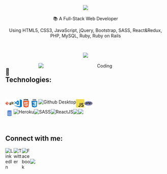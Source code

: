 <p align="center">
  <img src="https://github.com/vimalverma558/vimalverma558/blob/v2/img/hello.gif" width="30%">
</p>

<p align="center" width="70%">
  📚 A Full-Stack Web Developer
</p>
<p align="center" width="70%">
  Using HTML5, CSS3, JavaScript, jQuery, Bootstrap, SASS, React&Redux, PHP, MySQL, Ruby, Ruby on Rails
</p>

<br />



<p align="center">
  <img src ="https://github-readme-stats.vercel.app/api?username=Mohamed-js&show_icons=true&count_private=true&theme=default&hide_border=true&hide=issues,contribs&include_all_commits=true">
</p>

<p align="center" width="100%">
  <img align="right" alt="Coding" width="400" src="https://cdn.dribbble.com/users/2646423/screenshots/5507196/computer.gif">
</p>

## :wrench: Technologies:
<br />
<p align="left">
<img align="left" alt="Git" height="26px" src="https://raw.githubusercontent.com/github/explore/80688e429a7d4ef2fca1e82350fe8e3517d3494d/topics/git/git.png" />
<img align="left" alt="Visual Studio Code" height="26px" src="https://raw.githubusercontent.com/github/explore/80688e429a7d4ef2fca1e82350fe8e3517d3494d/topics/visual-studio-code/visual-studio-code.png" />
<img align="left" alt="HTML5" height="26px" src="https://raw.githubusercontent.com/github/explore/80688e429a7d4ef2fca1e82350fe8e3517d3494d/topics/html/html.png" />
<img align="left" alt="CSS3" height="26px" src="https://raw.githubusercontent.com/github/explore/80688e429a7d4ef2fca1e82350fe8e3517d3494d/topics/css/css.png" />
<img align="left" alt="Github Desktop" height="26px" src="https://dl2.macupdate.com/images/icons256/39062.png?d=1522354604" />
  
<img align="left" alt="JavaScript" title="JavaScript" height="26px" src="https://raw.githubusercontent.com/github/explore/80688e429a7d4ef2fca1e82350fe8e3517d3494d/topics/javascript/javascript.png" />
<img align="left" alt="PHP" title="PHP" height="26px" src="https://raw.githubusercontent.com/github/explore/80688e429a7d4ef2fca1e82350fe8e3517d3494d/topics/php/php.png" />
</p>
<br>
<p align="left">
<img align="left" alt="SQL" title="SQL" height="26px" src="https://raw.githubusercontent.com/github/explore/80688e429a7d4ef2fca1e82350fe8e3517d3494d/topics/sql/sql.png" />
<img align="left" alt="Heroku" title="Heroku" height="26px" src="https://img.icons8.com/color/48/000000/heroku.png" />
<img align="left" alt="SASS" title="SASS" height="26px" src="https://img.icons8.com/color/30/sass.png" />
  
<img align="left" alt="ReactJS" title="ReactJS" height="26px" src="https://img.icons8.com/color/30/react-native.png" />
<img align="left" height="26px" src="https://raw.githubusercontent.com/dereknguyen269/dereknguyen269/master/images/ruby.png">
<img align="left" height="26px" src="https://raw.githubusercontent.com/dereknguyen269/dereknguyen269/master/images/rails.png">
</p>
<br />
<br />
<br />

## Connect with me:


<a href = "https://www.linkedin.com/in/mohamed-js/"><img align="left" alt="LinkedIn" title="LinkedIn" width="26px" src="https://img.icons8.com/color/30/linkedin.png" /></a>

<a href = "https://twitter.com/Demovejetta"><img align="left" alt="Twitter" title="Twitter" width="26px" src="https://img.icons8.com/color/30/twitter.png" /></a>

<a href = "https://www.facebook.com/demoVejetta"><img align="left" alt="Facebook" title="Facebook" width="26px" src="https://img.icons8.com/color/30/facebook.png" /></a>




<br />
<br />

  
  <img src="https://media.giphy.com/media/jpVnC65DmYeyRL4LHS/giphy.gif" width="20%">

